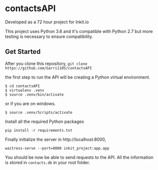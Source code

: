# contactsAPI

Developed as a 72 hour project for Inkit.io

This project uses Python 3.6 and it's compatible with Python 2.7 but more testing is necessary to ensure compatibility.

## Get Started

After you clone this repository,
```git clone https://github.com/Garri1105/contactsAPI```


the first step to run the API will be creating a Python virtual environment.
```
$ cd contactsAPI
$ virtualenv .venv
$ source .venv/bin/activate
```
or if you are on windows.
```
$ source .venv/Scripts/activate
```


Install all the required Python packages
```
pip install -r requirements.txt
```

Finally initialize the server in http://localhost:8000,
```
waitress-serve --port=8000 inkit_project:app.app
```


You should be now be able to send requests to the API. All the information is stored in ```contacts.db``` in your root folder. 
